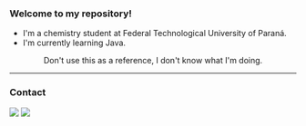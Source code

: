 
### Welcome to my repository!
- I'm a chemistry student at Federal Technological University of Paraná.
- I'm currently learning Java.
<div align="center">
Don't use this as a reference, I don't know what I'm doing.
</div>

---

<h3 align="left">Contact</h3>
<div>  
  <a href="https://www.linkedin.com/in/luis-guilherme-giannina-sante-5382b91b2/" target="_blank"><img src="https://img.shields.io/badge/-LinkedIn-%230077B5?style=for-the-badge&logo=linkedin&logoColor=white" target="_blank"></a> 
  <a target="_blank" href="mailto:l.g.g.sante@gmail.com"><img src="https://img.shields.io/badge/-Gmail-D14836?style=for-the-badge&logo=Gmail&logoColor=white"></img></a>
</div>
